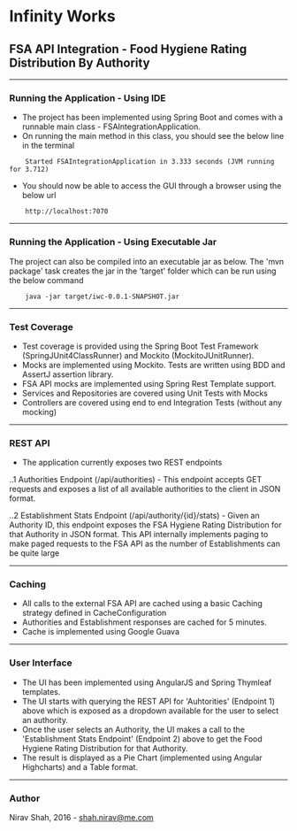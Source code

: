 # Infinity Works

## FSA API Integration - Food Hygiene Rating Distribution By Authority 

---

### Running the Application - Using IDE

* The project has been implemented using Spring Boot and comes with a runnable main class - FSAIntegrationApplication. 
* On running the main method in this class, you should see the below line in the terminal

```
    Started FSAIntegrationApplication in 3.333 seconds (JVM running for 3.712)
```


* You should now be able to access the GUI through a browser using the below url 

```
    http://localhost:7070
```

---

### Running the Application - Using Executable Jar

The project can also be compiled into an executable jar as below. The 'mvn package' task creates the jar in the 'target' folder which can be run using the below command

```
    java -jar target/iwc-0.0.1-SNAPSHOT.jar
```

---

### Test Coverage

* Test coverage is provided using the Spring Boot Test Framework (SpringJUnit4ClassRunner) and Mockito (MockitoJUnitRunner). 
* Mocks are implemented using Mockito. Tests are written using BDD and AssertJ assertion library.
* FSA API mocks are implemented using Spring Rest Template support.
* Services and Repositories are covered using Unit Tests with Mocks
* Controllers are covered using end to end Integration Tests (without any mocking)
 
---

### REST API

* The application currently exposes two REST endpoints

..1 Authorities Endpoint (/api/authorities) - This endpoint accepts GET requests and exposes a list of all available authorities to the client in JSON format.

..2 Establishment Stats Endpoint (/api/authority/{id}/stats) - Given an Authority ID, this endpoint exposes the FSA Hygiene Rating Distribution for that Authority in JSON format. This API internally implements paging to make paged requests to the FSA API as the number of Establishments can be quite large

---

### Caching

* All calls to the external FSA API are cached using a basic Caching strategy defined in CacheConfiguration
* Authorities and Establishment responses are cached for 5 minutes.
* Cache is implemented using Google Guava
 
---

### User Interface

* The UI has been implemented using AngularJS and Spring Thymleaf templates.
* The UI starts with querying the REST API for 'Auhtorities' (Endpoint 1) above which is exposed as a dropdown available for the user to select an authority.
* Once the user selects an Authority, the UI makes a call to the 'Establishment Stats Endpoint' (Endpoint 2) above to get the Food Hygiene Rating Distribution for that Authority.
* The result is displayed as a Pie Chart (implemented using Angular Highcharts) and a Table format.

---

### Author

Nirav Shah, 2016 - shah.nirav@me.com